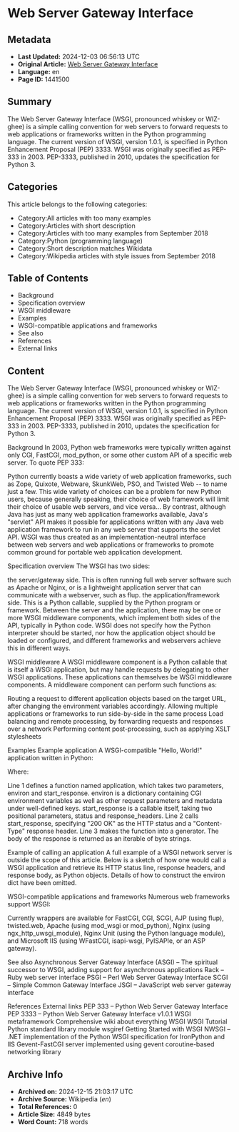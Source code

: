 # Web Server Gateway Interface

## Metadata
- **Last Updated:** 2024-12-03 06:56:13 UTC
- **Original Article:** [Web Server Gateway Interface](https://en.wikipedia.org/wiki/Web_Server_Gateway_Interface)
- **Language:** en
- **Page ID:** 1441500

## Summary
The Web Server Gateway Interface (WSGI, pronounced whiskey or WIZ-ghee) is a simple calling convention for web servers to forward requests to web applications or frameworks written in the Python programming language. The current version of WSGI, version 1.0.1, is specified in Python Enhancement Proposal (PEP) 3333.
WSGI was originally specified as PEP-333 in 2003. PEP-3333, published in 2010, updates the specification for Python 3.

## Categories
This article belongs to the following categories:

- Category:All articles with too many examples
- Category:Articles with short description
- Category:Articles with too many examples from September 2018
- Category:Python (programming language)
- Category:Short description matches Wikidata
- Category:Wikipedia articles with style issues from September 2018

## Table of Contents

- Background
- Specification overview
- WSGI middleware
- Examples
- WSGI-compatible applications and frameworks
- See also
- References
- External links

## Content

The Web Server Gateway Interface (WSGI, pronounced whiskey or WIZ-ghee) is a simple calling convention for web servers to forward requests to web applications or frameworks written in the Python programming language. The current version of WSGI, version 1.0.1, is specified in Python Enhancement Proposal (PEP) 3333.
WSGI was originally specified as PEP-333 in 2003. PEP-3333, published in 2010, updates the specification for Python 3.

Background
In 2003, Python web frameworks were typically written against only CGI, FastCGI, mod_python, or some other custom API of a specific web server. To quote PEP 333:

Python currently boasts a wide variety of web application frameworks, such as Zope, Quixote, Webware, SkunkWeb, PSO, and Twisted Web -- to name just a few. This wide variety of choices can be a problem for new Python users, because generally speaking, their choice of web framework will limit their choice of usable web servers, and vice versa... By contrast, although Java has just as many web application frameworks available, Java's "servlet" API makes it possible for applications written with any Java web application framework to run in any web server that supports the servlet API.
WSGI was thus created as an implementation-neutral interface between web servers and web applications or frameworks to promote common ground for portable web application development.

Specification overview
The WSGI has two sides:

the server/gateway side. This is often running full web server software such as Apache or Nginx, or is a lightweight application server that can communicate with a webserver, such as flup.
the application/framework side. This is a Python callable, supplied by the Python program or framework.
Between the server and the application, there may be one or more WSGI middleware components, which implement both sides of the API, typically in Python code.
WSGI does not specify how the Python interpreter should be started, nor how the application object should be loaded or configured, and different frameworks and webservers achieve this in different ways.

WSGI middleware
A WSGI middleware component is a Python callable that is itself a WSGI application, but may handle requests by delegating to other WSGI applications. These applications can themselves be WSGI middleware components.
A middleware component can perform such functions as:

Routing a request to different application objects based on the target URL, after changing the environment variables accordingly.
Allowing multiple applications or frameworks to run side-by-side in the same process
Load balancing and remote processing, by forwarding requests and responses over a network
Performing content post-processing, such as applying XSLT stylesheets

Examples
Example application
A WSGI-compatible "Hello, World!" application written in Python:

Where:

Line 1 defines a function named application, which takes two parameters, environ and start_response. environ is a dictionary containing CGI environment variables as well as other request parameters and metadata under well-defined keys.  start_response is a callable itself, taking two positional parameters, status and response_headers.
Line 2 calls start_response, specifying "200 OK" as the HTTP status and a "Content-Type" response header.
Line 3 makes the function into a generator. The body of the response is returned as an iterable of byte strings.

Example of calling an application
A full example of a WSGI network server is outside the scope of this article. Below is a sketch of how one would call a WSGI application and retrieve its HTTP status line, response headers, and response body, as Python objects. Details of how to construct the environ dict have been omitted.

WSGI-compatible applications and frameworks
Numerous web frameworks support WSGI:

Currently wrappers are available for FastCGI, CGI, SCGI, AJP (using flup), twisted.web, Apache (using mod_wsgi or mod_python), Nginx (using ngx_http_uwsgi_module), Nginx Unit (using the Python language module), and Microsoft IIS (using WFastCGI, isapi-wsgi, PyISAPIe, or an ASP gateway).

See also
Asynchronous Server Gateway Interface (ASGI) – The spiritual successor to WSGI, adding support for asynchronous applications
Rack – Ruby web server interface
PSGI – Perl Web Server Gateway Interface
SCGI – Simple Common Gateway Interface
JSGI – JavaScript web server gateway interface

References
External links
PEP 333 – Python Web Server Gateway Interface
PEP 3333 – Python Web Server Gateway Interface v1.0.1
WSGI metaframework
Comprehensive wiki about everything WSGI
WSGI Tutorial
Python standard library module wsgiref
Getting Started with WSGI
NWSGI – .NET implementation of the Python WSGI specification for IronPython and IIS
Gevent-FastCGI server implemented using gevent coroutine-based networking library

## Archive Info
- **Archived on:** 2024-12-15 21:03:17 UTC
- **Archive Source:** Wikipedia (_en_)
- **Total References:** 0
- **Article Size:** 4849 bytes
- **Word Count:** 718 words
